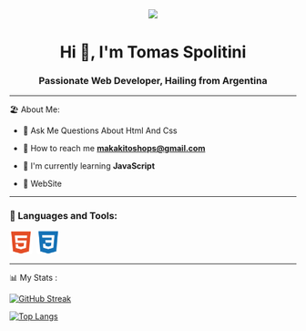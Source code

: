 <div id="header" align="center">
  <img src="https://media.giphy.com/media/zOvBKUUEERdNm/giphy.gif" width="200" />
  <h1 align="center">Hi 👋, I'm Tomas Spolitini</h1>
  <h3 align="center">Passionate Web Developer, Hailing from Argentina</h3>
</div> 

---

<div align="left">
 🏖️ About Me:

 - 📜 Ask Me Questions About Html And Css

 - 📮 How to reach me **makakitoshops@gmail.com**

 - 🌱 I'm currently learning **JavaScript**

 - 🔵 WebSite
</div>

---

<div align="left">
  <h3>🔨 Languages and Tools:</h3>  
  <div>
    <img src="https://github.com/devicons/devicon/blob/master/icons/html5/html5-plain.svg" title="HTML5" alt="HTML" width="40" height="40"/>&nbsp;
    <img src="https://github.com/devicons/devicon/blob/master/icons/css3/css3-plain.svg" title="CSS3" alt="CSS" width="40" height="40"/>&nbsp;
  </div>
</div>

---
<div align="left">
 📊 My Stats :

  [![GitHub Streak](http://github-readme-streak-stats.herokuapp.com?user=Tomas-Spolitini&theme=tokyonight-duo)](https://git.io/streak-stats)

  [![Top Langs](https://github-readme-stats.vercel.app/api/top-langs/?username=Tomas-Spolitini&layout=donut)](https://github.com/anuraghazra/github-readme-stats)
</div>


